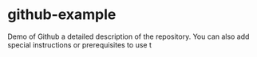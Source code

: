 # github-example
Demo of Github
a detailed description of the repository. You can also add special instructions or prerequisites to use t
